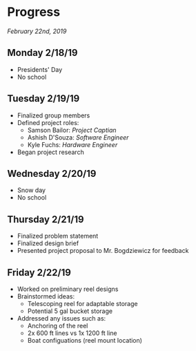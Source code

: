 # Progress
*February 22nd, 2019*

## Monday 2/18/19
* Presidents' Day
* No school

## Tuesday 2/19/19
* Finalized group members
* Defined project roles:
  * Samson Bailor: *Project Captian*
  * Ashish D'Souza: *Software Engineer*
  * Kyle Fuchs: *Hardware Engineer*
* Began project research

## Wednesday 2/20/19
* Snow day
* No school

## Thursday 2/21/19
* Finalized problem statement
* Finalized design brief
* Presented project proposal to Mr. Bogdziewicz for feedback

## Friday 2/22/19
* Worked on preliminary reel designs
* Brainstormed ideas:
  * Telescoping reel for adaptable storage
  * Potential 5 gal bucket storage
* Addressed any issues such as:
  * Anchoring of the reel
  * 2x 600 ft lines vs 1x 1200 ft line
  * Boat configuations (reel mount location)
